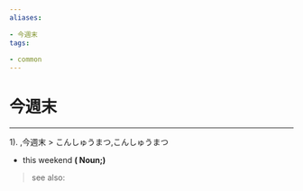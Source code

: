 ```yaml
---
aliases:
    
- 今週末
tags:
    
- common
---
```


# 今週末
---
1).
,今週末 > こんしゅうまつ,こんしゅうまつ

- this weekend
**( Noun;)**
> see also: 
            